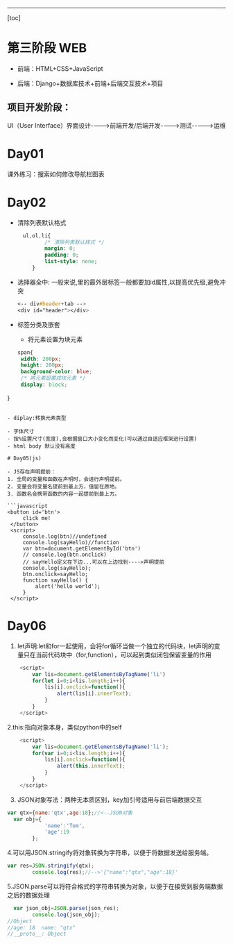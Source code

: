 ---
[toc]


# 第三阶段 WEB

- 前端：HTML+CSS+JavaScript    

- 后端：Django+数据库技术+前端+后端交互技术+项目  



## 项目开发阶段：
UI（User Interface）界面设计---->前端开发/后端开发---->测试----->运维



# Day01
课外练习：搜索如何修改导航栏图表

# Day02
- 清除列表默认格式
```css
     ul,ol,li{
            /* 清除列表默认样式 */
            margin: 0;
            padding: 0;
            list-style: none;
        }
```

- 选择器全中:
	一般来说,<body>里的最外层标签一般都要加id属性,以提高优先级,避免冲突
	
	```css
	<-- div#header+tab -->
	<div id="header"></div>
	```
	
- 标签分类及嵌套
   - 将元素设置为块元素
   ```css
   span{
    width: 200px;
    height: 200px;
    background-color: blue;
    /* 將元素設置成块元素 */
    display: block;
}
   ```
   
   - diplay:转换元素类型

- 字体尺寸
   - 按%设置尺寸(宽度),会根据窗口大小变化而变化(可以通过自适应框架进行设置)
   - html body 默认没有高度

# Day05(js)

- JS存在声明提前：
   1. 全局的变量和函数在声明时，会进行声明提前。
   2. 变量会将变量名提前到最上方，值留在原地。
   3. 函数名会携带函数的内容一起提前到最上方。

```javascript
  <button id='btn'>
        click me!
    </button>
    <script>
        console.log(btn)//undefined
        console.log(sayHello)//function
        var btn=document.getElementById('btn')
        // console.log(btn.onclick)
        // sayHello定义在下边...可以在上边找到---->声明提前
        console.log(sayHello);
        btn.onclick=sayHello;
        function sayHello() {
            alert('hello world');
        }
    </script>
```

# Day06

1. let声明:let和for一起使用，会将for循环当做一个独立的代码块，let声明的变量只在当前代码块中（for,function），可以起到类似闭包保留变量的作用
```javascript
    <script>
        var lis=document.getElementsByTagName('li')
        for(let i=0;i<lis.length;i++){
            lis[i].onclick=function(){
                alert(lis[i].innerText);
            }
        }
    </script>
```

2.this:指向对象本身，类似python中的self

```javascript
    <script>
        var lis=document.getElementsByTagName('li');
        for(var i=0;i<lis.length;i++){
            lis[i].onclick=function(){
                alert(this.innerText);
            }
        }
    </script>
```

3. JSON对象写法：两种无本质区别，key加引号适用与前后端数据交互

```javascript
var qtx={name:'qtx',age:18};//<--JSON对象
  var obj={
            'name':'Tom',
            'age':19
        };
```

4.可以用JSON.stringify将对象转换为字符串，以便于将数据发送给服务端。

```javascript
var res=JSON.stringify(qtx);
        console.log(res);//-->'{"name":"qtx","age":18}'
```

5.JSON.parse可以将符合格式的字符串转换为对象，以便于在接受到服务端数据之后的数据处理

```javascript
  var json_obj=JSON.parse(json_res);
        console.log(json_obj);
//Object
//age: 18  name: "qtx"
//__proto__: Object
```

